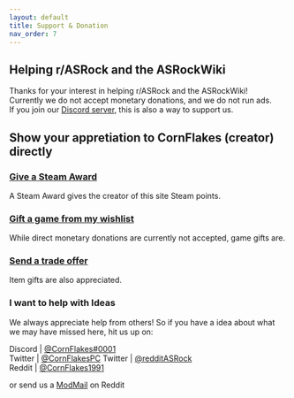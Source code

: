 ```yaml
---
layout: default
title: Support & Donation
nav_order: 7
---
```


## Helping r/ASRock and the ASRockWiki
Thanks for your interest in helping r/ASRock and the ASRockWiki!  
Currently we do not accept monetary donations, and we do not run ads.  
If you join our [Discord server](https://discord.gg/rFrMpxV), this is also a way to support us.

## Show your appretiation to CornFlakes (creator) directly

### [Give a Steam Award](https://steamcommunity.com/id/CornFlakesPC/)
A Steam Award gives the creator of this site Steam points.

### [Gift a game from my wishlist](https://store.steampowered.com/wishlist/profiles/76561197996167801/#sort=order)
While direct monetary donations are currently not accepted, game gifts are.

### [Send a trade offer](https://steamcommunity.com/tradeoffer/new/?partner=35902073&token=i67X0R0x)
Item gifts are also appreciated.

### I want to help with Ideas
We always appreciate help from others! So if you have a idea about what we may have missed here, hit us up on:  

Discord | [@CornFlakes#0001](https://discord.gg/rFrMpxV)  
Twitter | [@CornFlakesPC](https://twitter.com/CornFlakesPC) 
Twitter | [@redditASRock](https://twitter.com/redditASRock)  
Reddit  | [@CornFlakes1991](https://new.reddit.com/user/CornFlakes1991)

or send us a [ModMail](https://www.reddit.com/message/compose?to=%2Fr%2FASRock) on Reddit